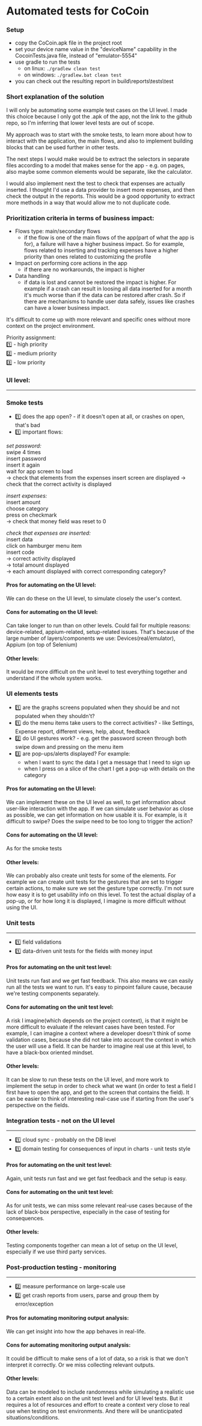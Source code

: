 # Automated tests for CoCoin 

### Setup

- copy the CoCoin.apk file in the project root
- set your device name value in the "deviceName" capability in the CocoinTests.java file, instead of "emulator-5554"
- use gradle to run the tests
    - on linux: `./gradlew clean test`
    - on windows: `./gradlew.bat clean test`
- you can check out the resulting report in build\reports\tests\test


### Short explanation of the solution

I will only be automating some example test cases on the UI level. I made this choice because I only got the .apk of the app, not the link to the github repo, so I'm inferring that lower level tests are out of scope.

My approach was to start with the smoke tests, to learn more about how to interact with the application, the main flows, and also to implement building blocks that can be used further in other tests.

The next steps I would make would be to extract the selectors in separate files according to a model that makes sense for the app - e.g. on pages, also maybe some common elements would be separate, like the calculator.

I would also implement next the test to check that expenses are actually inserted. I thought I'd use a data provider to insert more expenses, and then check the output in the reports. This would be a good opportunity to extract more methods in a way that would allow me to not duplicate code.


### Prioritization criteria in terms of business impact:
- Flows type: main/secondary flows
    - if the flow is one of the main flows of the app(part of what the app is for), a failure will have a higher business impact. So for example, flows related to inserting and tracking expenses have a higher priority than ones related to customizing the profile
- Impact on performing core actions in the app
    - if there are no workarounds, the impact is higher
- Data handling
    - if data is lost and cannot be restored the impact is higher. For example if a crash can result in loosing all data inserted for a month it's much worse than if the data can be restored after crash. So if there are mechanisms to handle user data safely, issues like crashes can have a lower business impact.

It's difficult to come up with more relevant and specific ones without more context on the project environment.

Priority assignment:  
1️⃣ - high priority  
2️⃣ - medium priority  
3️⃣ - low priority  


### UI level:
---

### Smoke tests 
- :one: does the app open? - if it doesn't open at all, or crashes on open, that's bad
- :one: important flows:

*set password:*  
swipe 4 times   
insert password  
insert it again  
wait for app screen to load  
-> check that elements from the expenses insert screen are displayed
-> check that the correct activity is displayed

*insert expenses:*    
insert amount    
choose category    
press on checkmark  
-> check that money field was reset to 0

*check that expenses are inserted:*  
insert data  
click on hamburger menu item  
insert code  
-> correct activity displayed  
-> total amount displayed   
-> each amount displayed with correct corresponding category?  

#### Pros for automating on the UI level:
We can do these on the UI level, to simulate closely the user's context. 

#### Cons for automating on the UI level:
Can take longer to run than on other levels.
Could fail for multiple reasons: device-related, appium-related, setup-related issues. That's because of the large number of layers/components we use: Devices(real/emulator), Appium (on top of Selenium)

#### Other levels:
It would be more difficult on the unit level to test everything together and understand if the whole system works.

### UI elements tests
- :one: are the graphs screens populated when they should be and not populated when they shouldn't?
- :one: do the menu items take users to the correct activities? - like Settings, Expense report, different views, help, about, feedback
- :two: do UI gestures work? - e.g. get the password screen through both swipe down and pressing on the menu item
- :three: are pop-ups/alerts displayed? For example:
    - when I want to sync the data I get a message that I need to sign up
    - when I press on a slice of the chart I get a pop-up with details on the category

#### Pros for automating on the UI level:
We can implement these on the UI level as well, to get information about user-like interaction with the app. 
If we can simulate user behavior as close as possible, we can get information on how usable it is. For example, is it difficult to swipe? Does the swipe need to be too long to trigger the action?

#### Cons for automating on the UI level:
As for the smoke tests

#### Other levels:
We can probably also create unit tests for some of the elements.
For example we can create unit tests for the gestures that are set to trigger certain actions, to make sure we set the gesture type correctly. I'm not sure how easy it is to get usability info on this level.
To test the actual display of a pop-up, or for how long it is displayed, I imagine is more difficult without using the UI.


### Unit tests
---

- :one: field validations
- :one: data-driven unit tests for the fields with money input

#### Pros for automating on the unit test level:
Unit tests run fast and we get fast feedback. This also means we can easily run all the tests we want to run.
It's easy to pinpoint failure cause, because we're testing components separately.

#### Cons for automating on the unit test level:
A risk I imagine(which depends on the project context), is that it might be more difficult to evaluate if the relevant cases have been tested.
For example, I can imagine a context where a developer doesn't think of some validation cases, because she did not take into account the context in which the user will use a field. It can be harder to imagine real use at this level, to have a black-box oriented mindset.

#### Other levels:
It can be slow to run these tests on the UI level, and more work to implement the setup in order to check what we want (in order to test a field I first have to open the app, and get to the screen that contains the field). 
It can be easier to think of interesting real-case use if starting from the user's perspective on the fields.


### Integration tests - not on the UI level
---
- :one: cloud sync - probably on the DB level
- :one: domain testing for consequences of input in charts - unit tests style

#### Pros for automating on the unit test level:
Again, unit tests run fast and we get fast feedback and the setup is easy.

#### Cons for automating on the unit test level:
As for unit tests, we can miss some relevant real-use cases because of the lack of black-box perspective, especially in the case of testing for consequences.

#### Other levels:
Testing components together can mean a lot of setup on the UI level, especially if we use third party services.


### Post-production testing - monitoring 
---
- :two: measure performance on large-scale use
- :two: get crash reports from users, parse and group them by error/exception

#### Pros for automating monitoring output analysis:
We can get insight into how the app behaves in real-life.

#### Cons for automating monitoring output analysis:
It could be difficult to make sens of a lot of data, so a risk is that we don't interpret it correctly. Or we miss collecting relevant outputs.

#### Other levels:
Data can be modeled to include randomness while simulating a realistic use to a certain extent also on the unit test level and for UI level tests. But it requires a lot of resources and effort to create a context very close to real use when testing on test environments.
And there will be unanticipated situations/conditions.
